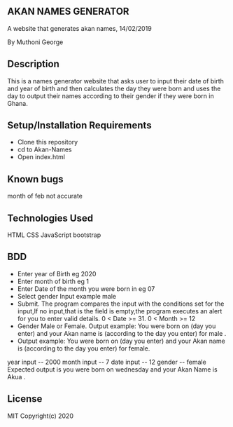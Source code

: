 ## AKAN NAMES GENERATOR
A website that generates akan names, 14/02/2019

By Muthoni George

 ## Description
This is a names generator website that asks user to input their date of birth and year of birth and then calculates 
the day they were born and uses the day to output their names according to their gender if they were born in Ghana.

## Setup/Installation Requirements

* Clone this repository
* cd to Akan-Names
* Open index.html

## Known bugs
month of feb not accurate

## Technologies Used
HTML
CSS
JavaScript
bootstrap 

## BDD
* Enter year of Birth eg 2020
* Enter month of birth eg  1
* Enter Date of the month you were born in eg 07
* Select gender Input example male
* Submit. The program compares the input with the conditions set for the input,If no input,that is the field is empty,the program 
executes an alert for you to enter valid details.
0 < Date >= 31.
0 < Month >= 12
* Gender Male or Female. Output example:  You were born on  (day you enter)  and your Akan name is  (according to the day you enter) for male .
* Output example:  You were born on (day you enter)  and your Akan name is  (according to the day you enter) for female.

year input -- 2000
month input -- 7
date input -- 12
gender -- female Expected output is you were born on wednesday and your Akan Name is Akua .

## License
MIT Copyright(c) 2020


